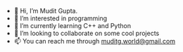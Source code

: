 - 👋 Hi, I’m Mudit Gupta.
- 👀 I’m interested in programming
- 🌱 I’m currently learning C++ and Python
- 💞️ I’m looking to collaborate on some cool projects
- 📫 You can reach me through muditg.world@gmail.com

<!---
MudiWorld/MudiWorld is a ✨ special ✨ repository because its `README.md` (this file) appears on your GitHub profile.
You can click the Preview link to take a look at your changes.
--->
